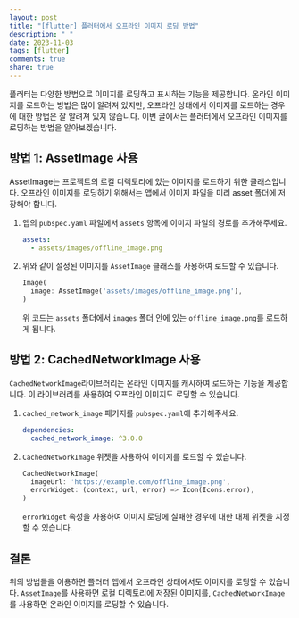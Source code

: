 ```yaml
---
layout: post
title: "[flutter] 플러터에서 오프라인 이미지 로딩 방법"
description: " "
date: 2023-11-03
tags: [flutter]
comments: true
share: true
---
```


플러터는 다양한 방법으로 이미지를 로딩하고 표시하는 기능을 제공합니다. 온라인 이미지를 로드하는 방법은 많이 알려져 있지만, 오프라인 상태에서 이미지를 로드하는 경우에 대한 방법은 잘 알려져 있지 않습니다. 이번 글에서는 플러터에서 오프라인 이미지를 로딩하는 방법을 알아보겠습니다.

## 방법 1: AssetImage 사용

AssetImage는 프로젝트의 로컬 디렉토리에 있는 이미지를 로드하기 위한 클래스입니다. 오프라인 이미지를 로딩하기 위해서는 앱에서 이미지 파일을 미리 asset 폴더에 저장해야 합니다.

1. 앱의 `pubspec.yaml` 파일에서 `assets` 항목에 이미지 파일의 경로를 추가해주세요.
   ```yaml
   assets:
     - assets/images/offline_image.png
   ```

2. 위와 같이 설정된 이미지를 `AssetImage` 클래스를 사용하여 로드할 수 있습니다.
   ```dart
   Image(
     image: AssetImage('assets/images/offline_image.png'),
   )
   ```
   위 코드는 `assets` 폴더에서 `images` 폴더 안에 있는 `offline_image.png`를 로드하게 됩니다.

## 방법 2: CachedNetworkImage 사용

`CachedNetworkImage`라이브러리는 온라인 이미지를 캐시하여 로드하는 기능을 제공합니다. 이 라이브러리를 사용하여 오프라인 이미지도 로딩할 수 있습니다.

1. `cached_network_image` 패키지를 `pubspec.yaml`에 추가해주세요.
   ```yaml
   dependencies:
     cached_network_image: ^3.0.0
   ```

2. `CachedNetworkImage` 위젯을 사용하여 이미지를 로드할 수 있습니다.
   ```dart
   CachedNetworkImage(
     imageUrl: 'https://example.com/offline_image.png',
     errorWidget: (context, url, error) => Icon(Icons.error),
   )
   ```
   `errorWidget` 속성을 사용하여 이미지 로딩에 실패한 경우에 대한 대체 위젯을 지정할 수 있습니다.

## 결론

위의 방법들을 이용하면 플러터 앱에서 오프라인 상태에서도 이미지를 로딩할 수 있습니다. `AssetImage`를 사용하면 로컬 디렉토리에 저장된 이미지를, `CachedNetworkImage`를 사용하면 온라인 이미지를 로딩할 수 있습니다.